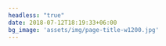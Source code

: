 ```yaml
---
headless: "true"
date: 2018-07-12T18:19:33+06:00
bg_image: 'assets/img/page-title-w1200.jpg'
---
```

